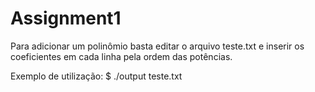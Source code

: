 # Assignment1

Para adicionar um polinômio basta editar o arquivo teste.txt e inserir os coeficientes em cada linha pela ordem das potências.

Exemplo de utilização:
$ ./output teste.txt


